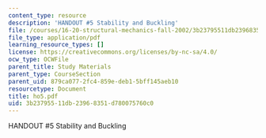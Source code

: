 ```yaml
---
content_type: resource
description: 'HANDOUT #5 Stability and Buckling'
file: /courses/16-20-structural-mechanics-fall-2002/3b23795511db23968351d780075760c0_ho5.pdf
file_type: application/pdf
learning_resource_types: []
license: https://creativecommons.org/licenses/by-nc-sa/4.0/
ocw_type: OCWFile
parent_title: Study Materials
parent_type: CourseSection
parent_uid: 879ca077-2fc4-859e-deb1-5bff145aeb10
resourcetype: Document
title: ho5.pdf
uid: 3b237955-11db-2396-8351-d780075760c0
---
```

HANDOUT #5 Stability and Buckling